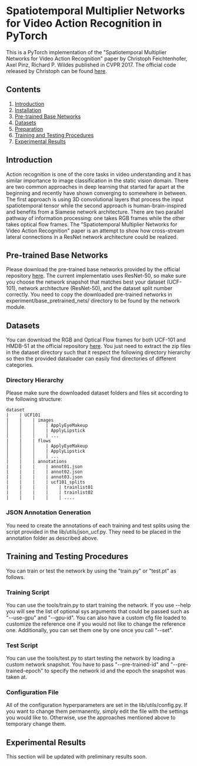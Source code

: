 # Spatiotemporal Multiplier Networks for Video Action Recognition in PyTorch

This is a PyTorch implementation of the "Spatiotemporal Multiplier Networks for Video Action Recognition" paper by Christoph Feichtenhofer, Axel Pinz, Richard P. Wildes published in CVPR 2017. The official code released by Christoph can be found [here](https://github.com/feichtenhofer/st-resnet).

## Contents

1. [Introduction](#introduction)
2. [Installation](#installation)
3. [Pre-trained Base Networks](#pre-trained-base-networks)
4. [Datasets](#datasets)
5. [Preparation](#preparation)
6. [Training and Testing Procedures](#training-and-testing-procedures)
7. [Experimental Results](#experiment-results)

## Introduction
Action recognition is one of the core tasks in video understanding and it has similar importance to image classification in the static vision domain. There are two common approaches in deep learning that started far apart at the beginning and recently have shown converging to somewhere in between. The first approach is using 3D convolutional layers that process the input spatiotemporal tensor while the second approach is human-brain-inspired and benefits from a Siamese network architecture. There are two parallel pathway of information processing: one takes RGB frames while the other takes optical flow frames. The "Spatiotemporal Multiplier Networks for Video Action Recognition" paper is an attempt to show how cross-stream lateral connections in a ResNet network architecture could be realized.

## Pre-trained Base Networks
Please download the pre-trained base networks provided by the official repository [here](https://github.com/feichtenhofer/st-resnet#models-st-mulnet). The current implementatio uses ResNet-50, so make sure you choose the network snapshot that matches best your dataset (UCF-101), network architecture (ResNet-50), and the dataset split number correctly.
You need to copy the downloaded pre-trained networks in experiment/base_pretrained_nets/ directory to be found by the network module.

## Datasets
You can download the RGB and Optical Flow frames for both UCF-101 and HMDB-51 at the official repository [here](https://github.com/feichtenhofer/st-resnet#models-st-mulnet). You just need to extract the zip files in the dataset directory such that it respect the following directory hierarchy so then the provided dataloader can easily find directories of different categories.

### Directory Hierarchy
Please make sure the downloaded dataset folders and files sit according to the following structure:

```
dataset
|    | UCF101
|    |    | images
│    │    │    | ApplyEyeMakeup  
│    │    │    | ApplyLipstick  
│    │    │    | ...  
|    |    | flows
│    │    │    | ApplyEyeMakeup  
│    │    │    | ApplyLipstick  
│    │    │    | ...  
|    |    | annotations
|    |    |    | annot01.json
|    |    |    | annot02.json
|    |    |    | annot03.json
|    |    |    | ucf101_splits
|    |    |    |    | trainlist01
|    |    |    |    | trainlist02
|    |    |    |    | ....
```
### JSON Annotation Generation
You need to create the annotations of each training and test splits using the script provided in the lib/utils/json_ucf.py. They need to be placed in the annotation folder as described above.

## Training and Testing Procedures
You can train or test the network by using the "train.py" or "test.pt" as follows.

### Training Script
You can use the tools/train.py to start training the network. If you use --help you will see the list of optional sys arguments that could be passed such as "--use-gpu" and "--gpu-id". You can also have a custom cfg file loaded to customize the reference one if you would not like to change the reference one. Additionally, you can set them one by one once you call "--set".

### Test Script
You can use the tools/test.py to start testing the network by loading a custom network snapshot. You have to pass "--pre-trained-id" and "--pre-trained-epoch" to specify the network id and the epoch the snapshot was taken at.

### Configuration File
All of the configuration hyperparameters are set in the lib/utils/config.py. If you want to change them permanently, simply edit the file with the settings you would like to. Otherwise, use the approaches mentioned above to temporary change them.

## Experimental Results
This section will be updated with preliminary results soon.
